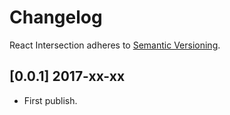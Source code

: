 # Changelog

React Intersection adheres to [Semantic Versioning](http://semver.org/).

## [0.0.1] 2017-xx-xx

- First publish.